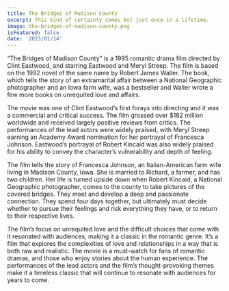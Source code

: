 ```yaml
---
title: The Bridges of Madison County
excerpt: This kind of certainty comes but just once in a lifetime.
image: the-bridges-of-madison-county.png
isFeatured: false
date: '2023/01/14'
---
```


“The Bridges of Madison County” is a 1995 romantic drama film directed by Clint Eastwood, and starring Eastwood and Meryl Streep. The film is based on the 1992 novel of the same name by Robert James Waller. The book, which tells the story of an extramarital affair between a National Geographic photographer and an Iowa farm wife, was a bestseller and Waller wrote a few more books on unrequited love and affairs.

The movie was one of Clint Eastwood’s first forays into directing and it was a commercial and critical success. The film grossed over $182 million worldwide and received largely positive reviews from critics. The performances of the lead actors were widely praised, with Meryl Streep earning an Academy Award nomination for her portrayal of Francesca Johnson. Eastwood’s portrayal of Robert Kincaid was also widely praised for his ability to convey the character’s vulnerability and depth of feeling.

The film tells the story of Francesca Johnson, an Italian-American farm wife living in Madison County, Iowa. She is married to Richard, a farmer, and has two children. Her life is turned upside down when Robert Kincaid, a National Geographic photographer, comes to the county to take pictures of the covered bridges. They meet and develop a deep and passionate connection. They spend four days together, but ultimately must decide whether to pursue their feelings and risk everything they have, or to return to their respective lives.

The film’s focus on unrequited love and the difficult choices that come with it resonated with audiences, making it a classic in the romantic genre. It’s a film that explores the complexities of love and relationships in a way that is both raw and realistic. The movie is a must-watch for fans of romantic dramas, and those who enjoy stories about the human experience. The performances of the lead actors and the film’s thought-provoking themes make it a timeless classic that will continue to resonate with audiences for years to come.